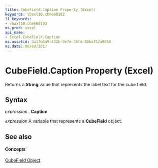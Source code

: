 ```yaml
---
title: CubeField.Caption Property (Excel)
keywords: vbaxl10.chm668102
f1_keywords:
- vbaxl10.chm668102
ms.prod: excel
api_name:
- Excel.CubeField.Caption
ms.assetid: 3a1fb6a9-422b-9e7e-36fd-02baf52a9658
ms.date: 06/08/2017
---
```



# CubeField.Caption Property (Excel)

Returns a **String** value that represents the label text for the cube field.


## Syntax

 _expression_ . **Caption**

 _expression_ A variable that represents a **CubeField** object.


## See also


#### Concepts


[CubeField Object](cubefield-object-excel.md)

